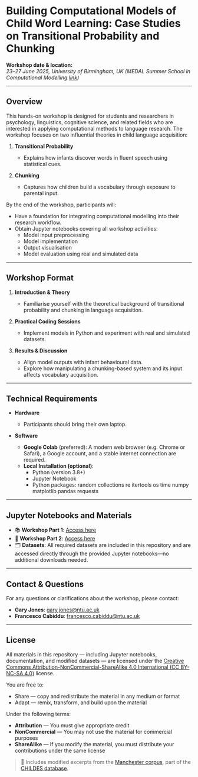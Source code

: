 # Building Computational Models of Child Word Learning: Case Studies on Transitional Probability and Chunking

**Workshop date & location:**  
*23–27 June 2025, University of Birmingham, UK (MEDAL Summer School in Computational Modelling [link](https://medal.ut.ee/event/medal-summer-school-in-computational-linguistics/))*

---

## Overview

This hands-on workshop is designed for students and researchers in psychology, linguistics, cognitive science, and related fields who are interested in applying computational methods to language research. The workshop focuses on two influential theories in child language acquisition:

1. **Transitional Probability**  
   - Explains how infants discover words in fluent speech using statistical cues.

2. **Chunking**  
   - Captures how children build a vocabulary through exposure to parental input.

By the end of the workshop, participants will:
- Have a foundation for integrating computational modelling into their research workflow.
- Obtain Jupyter notebooks covering all workshop activities:  
  - Model input preprocessing  
  - Model implementation  
  - Output visualisation  
  - Model evaluation using real and simulated data

---

## Workshop Format

1. **Introduction & Theory**  
   - Familiarise yourself with the theoretical background of transitional probability and chunking in language acquisition.

2. **Practical Coding Sessions**  
   - Implement models in Python and experiment with real and simulated datasets.

3. **Results & Discussion**  
   - Align model outputs with infant behavioural data.  
   - Explore how manipulating a chunking-based system and its input affects vocabulary acquisition.

---

## Technical Requirements

- **Hardware**  
  - Participants should bring their own laptop.

- **Software**  
  - **Google Colab** (preferred): A modern web browser (e.g. Chrome or Safari), a Google account, and a stable internet connection are required.  
  - **Local Installation (optional)**:  
    - Python (version 3.8+)  
    - Jupyter Notebook  
    - Python packages: random collections re itertools os time numpy matplotlib pandas requests

---

## Jupyter Notebooks and Materials

- 📚 **Workshop Part 1**: [Access here](https://colab.research.google.com/drive/1qdCe_t7aMTWtKmp5Ff3xWmmNpBcIlIVo?usp=sharing&forceEdit=true&sandboxMode=true)  
- 🧪 **Workshop Part 2**: [Access here](https://colab.research.google.com/drive/1HPSSzWEaAmf9P-5UyoTcI1QbKgf2xvdJ#scrollTo=EmVl9xi2bRKC&forceEdit=true&sandboxMode=true)  
- 🗂️ **Datasets**: All required datasets are included in this repository and are accessed directly through the provided Jupyter notebooks—no additional downloads needed.  

---

## Contact & Questions

For any questions or clarifications about the workshop, please contact:

- **Gary Jones**: [gary.jones@ntu.ac.uk](mailto:gary.jones@ntu.ac.uk)  
- **Francesco Cabiddu**: [francesco.cabiddu@ntu.ac.uk](mailto:francesco.cabiddu@ntu.ac.uk)

---

## License

All materials in this repository — including Jupyter notebooks, documentation, and modified datasets — are licensed under the [Creative Commons Attribution-NonCommercial-ShareAlike 4.0 International (CC BY-NC-SA 4.0)](https://creativecommons.org/licenses/by-nc-sa/4.0/) license.

You are free to:
- Share — copy and redistribute the material in any medium or format  
- Adapt — remix, transform, and build upon the material  

Under the following terms:
- **Attribution** — You must give appropriate credit  
- **NonCommercial** — You may not use the material for commercial purposes  
- **ShareAlike** — If you modify the material, you must distribute your contributions under the same license  

> 📌 Includes modified excerpts from the [Manchester corpus](https://childes.talkbank.org/access/Eng-UK/Manchester.html), part of the [CHILDES database](https://childes.talkbank.org/).

